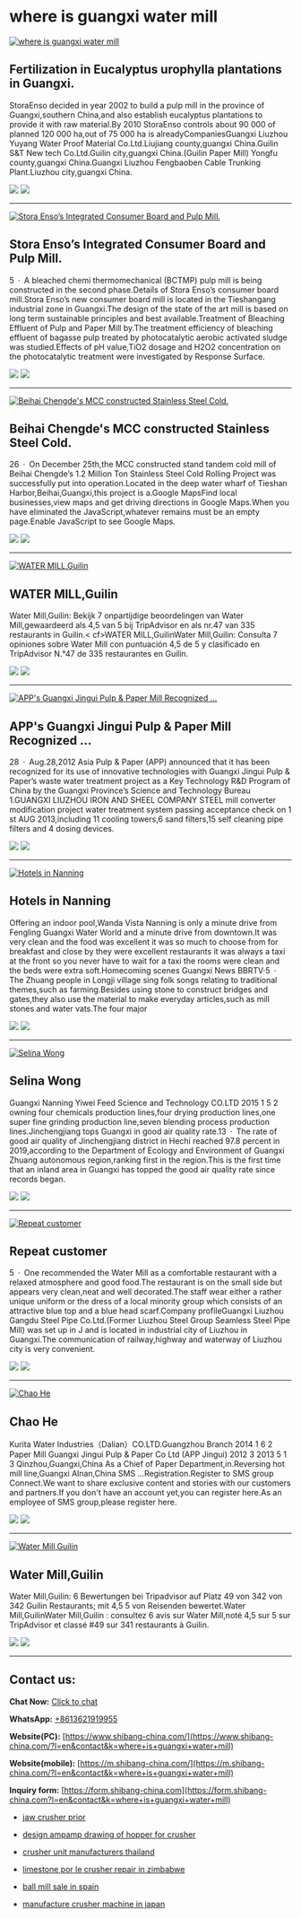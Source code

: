 # where is guangxi water mill

<a href="https://swt.shibang-china.com/?l=en&img&k=where+is+guangxi+water+mill" target="_blank">![where is guangxi water mill](http://static.shibang-china.com/all-800x300/1253.jpg)</a>

## Fertilization in Eucalyptus urophylla plantations in Guangxi.
StoraEnso decided in year 2002 to build a pulp mill in the province of Guangxi,southern China,and also establish eucalyptus plantations to provide it with raw material.By 2010 StoraEnso controls about 90 000 of planned 120 000 ha,out of 75 000 ha is alreadyCompaniesGuangxi Liuzhou Yuyang Water Proof Material Co.Ltd.Liujiang county,guangxi China.Guilin S&amp;T New tech Co.Ltd.Guilin city,guangxi China.(Guilin Paper Mill) Yongfu county,guangxi China.Guangxi Liuzhou Fengbaoben Cable Trunking Plant.Liuzhou city,guangxi China.


<a href="https://whatsapp.shibangsoft.com/WhatsApp.php" target="_blank" title="WhatsApp">![](http://static.shibang-china.com/icon/whatsapp.png)</a> <a href="https://swt.shibang-china.com/?l=en&icon&k=where+is+guangxi+water+mill" target="_blank">![](http://static.shibang-china.com/icon/chat-en.png)</a>

---

<a href="https://swt.shibang-china.com/?l=en&img&k=where+is+guangxi+water+mill" target="_blank">![Stora Enso’s Integrated Consumer Board and Pulp Mill.](http://static.shibang-china.com/all-800x300/660.jpg)</a>

## Stora Enso’s Integrated Consumer Board and Pulp Mill.
5&ensp;&#0183;&ensp;A bleached chemi thermomechanical (BCTMP) pulp mill is being constructed in the second phase.Details of Stora Enso’s consumer board mill.Stora Enso’s new consumer board mill is located in the Tieshangang industrial zone in Guangxi.The design of the state of the art mill is based on long term sustainable principles and best available.Treatment of Bleaching Effluent of Pulp and Paper Mill by.The treatment efficiency of bleaching effluent of bagasse pulp treated by photocatalytic aerobic activated sludge was studied.Effects of pH value,TiO2 dosage and H2O2 concentration on the photocatalytic treatment were investigated by Response Surface.


<a href="https://whatsapp.shibangsoft.com/WhatsApp.php" target="_blank" title="WhatsApp">![](http://static.shibang-china.com/icon/whatsapp.png)</a> <a href="https://swt.shibang-china.com/?l=en&icon&k=where+is+guangxi+water+mill" target="_blank">![](http://static.shibang-china.com/icon/chat-en.png)</a>

---

<a href="https://swt.shibang-china.com/?l=en&img&k=where+is+guangxi+water+mill" target="_blank">![Beihai Chengde's MCC constructed Stainless Steel Cold.](http://static.shibang-china.com/all-800x300/1236.jpg)</a>

## Beihai Chengde's MCC constructed Stainless Steel Cold.
26&ensp;&#0183;&ensp;On December 25th,the MCC constructed stand tandem cold mill of Beihai Chengde’s 1.2 Million Ton Stainless Steel Cold Rolling Project was successfully put into operation.Located in the deep water wharf of Tieshan Harbor,Beihai,Guangxi,this project is a.Google MapsFind local businesses,view maps and get driving directions in Google Maps.When you have eliminated the JavaScript,whatever remains must be an empty page.Enable JavaScript to see Google Maps.


<a href="https://whatsapp.shibangsoft.com/WhatsApp.php" target="_blank" title="WhatsApp">![](http://static.shibang-china.com/icon/whatsapp.png)</a> <a href="https://swt.shibang-china.com/?l=en&icon&k=where+is+guangxi+water+mill" target="_blank">![](http://static.shibang-china.com/icon/chat-en.png)</a>

---

<a href="https://swt.shibang-china.com/?l=en&img&k=where+is+guangxi+water+mill" target="_blank">![WATER MILL,Guilin](http://static.shibang-china.com/all-800x300/572.jpg)</a>

## WATER MILL,Guilin
Water Mill,Guilin: Bekijk 7 onpartijdige beoordelingen van Water Mill,gewaardeerd als 4,5 van 5 bij TripAdvisor en als nr.47 van 335 restaurants in Guilin.&lt; cf&gt;WATER MILL,GuilinWater Mill,Guilin: Consulta 7 opiniones sobre Water Mill con puntuaci&#243;n 4,5 de 5 y clasificado en TripAdvisor N.&#176;47 de 335 restaurantes en Guilin.


<a href="https://whatsapp.shibangsoft.com/WhatsApp.php" target="_blank" title="WhatsApp">![](http://static.shibang-china.com/icon/whatsapp.png)</a> <a href="https://swt.shibang-china.com/?l=en&icon&k=where+is+guangxi+water+mill" target="_blank">![](http://static.shibang-china.com/icon/chat-en.png)</a>

---

<a href="https://swt.shibang-china.com/?l=en&img&k=where+is+guangxi+water+mill" target="_blank">![APP's Guangxi Jingui Pulp &amp; Paper Mill Recognized …](http://static.shibang-china.com/all-800x300/169.jpg)</a>

## APP's Guangxi Jingui Pulp &amp; Paper Mill Recognized …
28&ensp;&#0183;&ensp;Aug.28,2012 Asia Pulp &amp; Paper (APP) announced that it has been recognized for its use of innovative technologies with Guangxi Jingui Pulp &amp; Paper’s waste water treatment project as a Key Technology R&amp;D Program of China by the Guangxi Province’s Science and Technology Bureau 1.GUANGXI LIUZHOU IRON AND SHEEL COMPANY STEEL mill converter modification project water treatment system passing acceptance check on 1 st AUG 2013,including 11 cooling towers,6 sand filters,15 self cleaning pipe filters and 4 dosing devices.


<a href="https://whatsapp.shibangsoft.com/WhatsApp.php" target="_blank" title="WhatsApp">![](http://static.shibang-china.com/icon/whatsapp.png)</a> <a href="https://swt.shibang-china.com/?l=en&icon&k=where+is+guangxi+water+mill" target="_blank">![](http://static.shibang-china.com/icon/chat-en.png)</a>

---

<a href="https://swt.shibang-china.com/?l=en&img&k=where+is+guangxi+water+mill" target="_blank">![Hotels in Nanning](http://static.shibang-china.com/all-800x300/1211.jpg)</a>

## Hotels in Nanning
Offering an indoor pool,Wanda Vista Nanning is only a minute drive from Fengling Guangxi Water World and a minute drive from downtown.It was very clean and the food was excellent it was so much to choose from for breakfast and close by they were excellent restaurants it was always a taxi at the front so you never have to wait for a taxi the rooms were clean and the beds were extra soft.Homecoming scenes Guangxi News BBRTV&#183;5&ensp;&#0183;&ensp;The Zhuang people in Longji village sing folk songs relating to traditional themes,such as farming.Besides using stone to construct bridges and gates,they also use the material to make everyday articles,such as mill stones and water vats.The four major


<a href="https://whatsapp.shibangsoft.com/WhatsApp.php" target="_blank" title="WhatsApp">![](http://static.shibang-china.com/icon/whatsapp.png)</a> <a href="https://swt.shibang-china.com/?l=en&icon&k=where+is+guangxi+water+mill" target="_blank">![](http://static.shibang-china.com/icon/chat-en.png)</a>

---

<a href="https://swt.shibang-china.com/?l=en&img&k=where+is+guangxi+water+mill" target="_blank">![Selina Wong](http://static.shibang-china.com/all-800x300/868.jpg)</a>

## Selina Wong
Guangxi Nanning Yiwei Feed Science and Technology CO.LTD 2015 1 5 2 owning four chemicals production lines,four drying production lines,one super fine grinding production line,seven blending process production lines.Jinchengjiang tops Guangxi in good air quality rate.13&ensp;&#0183;&ensp;The rate of good air quality of Jinchengjiang district in Hechi reached 97.8 percent in 2019,according to the Department of Ecology and Environment of Guangxi Zhuang autonomous region,ranking first in the region.This is the first time that an inland area in Guangxi has topped the good air quality rate since records began.


<a href="https://whatsapp.shibangsoft.com/WhatsApp.php" target="_blank" title="WhatsApp">![](http://static.shibang-china.com/icon/whatsapp.png)</a> <a href="https://swt.shibang-china.com/?l=en&icon&k=where+is+guangxi+water+mill" target="_blank">![](http://static.shibang-china.com/icon/chat-en.png)</a>

---

<a href="https://swt.shibang-china.com/?l=en&img&k=where+is+guangxi+water+mill" target="_blank">![Repeat customer](http://static.shibang-china.com/all-800x300/1428.jpg)</a>

## Repeat customer
5&ensp;&#0183;&ensp;One recommended the Water Mill as a comfortable restaurant with a relaxed atmosphere and good food.The restaurant is on the small side but appears very clean,neat and well decorated.The staff wear either a rather unique uniform or the dress of a local minority group which consists of an attractive blue top and a blue head scarf.Company profileGuangxi Liuzhou Gangdu Steel Pipe Co.Ltd.(Former Liuzhou Steel Group Seamless Steel Pipe Mill) was set up in J and is located in industrial city of Liuzhou in Guangxi.The communication of railway,highway and waterway of Liuzhou city is very convenient.


<a href="https://whatsapp.shibangsoft.com/WhatsApp.php" target="_blank" title="WhatsApp">![](http://static.shibang-china.com/icon/whatsapp.png)</a> <a href="https://swt.shibang-china.com/?l=en&icon&k=where+is+guangxi+water+mill" target="_blank">![](http://static.shibang-china.com/icon/chat-en.png)</a>

---

<a href="https://swt.shibang-china.com/?l=en&img&k=where+is+guangxi+water+mill" target="_blank">![Chao He](http://static.shibang-china.com/all-800x300/1046.jpg)</a>

## Chao He
Kurita Water Industries（Dalian）CO.LTD.Guangzhou Branch 2014 1 6 2 Paper Mill Guangxi Jingui Pulp &amp; Paper Co Ltd (APP Jingui) 2012 3 2013 5 1 3 Qinzhou,Guangxi,China As a Chief of Paper Department,in.Reversing hot mill line,Guangxi Alnan,China SMS …Registration.Register to SMS group Connect.We want to share exclusive content and stories with our customers and partners.If you don't have an account yet,you can register here.As an employee of SMS group,please register here.


<a href="https://whatsapp.shibangsoft.com/WhatsApp.php" target="_blank" title="WhatsApp">![](http://static.shibang-china.com/icon/whatsapp.png)</a> <a href="https://swt.shibang-china.com/?l=en&icon&k=where+is+guangxi+water+mill" target="_blank">![](http://static.shibang-china.com/icon/chat-en.png)</a>

---

<a href="https://swt.shibang-china.com/?l=en&img&k=where+is+guangxi+water+mill" target="_blank">![Water Mill,Guilin](http://static.shibang-china.com/all-800x300/1012.jpg)</a>

## Water Mill,Guilin
Water Mill,Guilin: 6 Bewertungen bei Tripadvisor auf Platz 49 von 342 von 342 Guilin Restaurants; mit 4,5 5 von Reisenden bewertet.Water Mill,GuilinWater Mill,Guilin : consultez 6 avis sur Water Mill,not&#233; 4,5 sur 5 sur TripAdvisor et class&#233; #49 sur 341 restaurants &#224; Guilin.


<a href="https://whatsapp.shibangsoft.com/WhatsApp.php" target="_blank" title="WhatsApp">![](http://static.shibang-china.com/icon/whatsapp.png)</a> <a href="https://swt.shibang-china.com/?l=en&icon&k=where+is+guangxi+water+mill" target="_blank">![](http://static.shibang-china.com/icon/chat-en.png)</a>

---
## Contact us:

**Chat Now:** [Click to chat](https://swt.shibang-china.com?l=en&contact&k=where+is+guangxi+water+mill)

**WhatsApp:**  [+8613621919955](https://whatsapp.shibangsoft.com/WhatsApp.php)

**Website(PC):** [https://www.shibang-china.com/](https://www.shibang-china.com/?l=en&contact&k=where+is+guangxi+water+mill)

**Website(mobile):** [https://m.shibang-china.com/](https://m.shibang-china.com/?l=en&contact&k=where+is+guangxi+water+mill)

**Inquiry form:** [https://form.shibang-china.com](https://form.shibang-china.com?l=en&contact&k=where+is+guangxi+water+mill)

* [jaw crusher prior](../166/jaw%20crusher%20prior.md)

* [design ampamp drawing of hopper for crusher](../168/design%20ampamp%20drawing%20of%20hopper%20for%20crusher.md)

* [crusher unit manufacturers thailand](../166/crusher%20unit%20manufacturers%20thailand.md)

* [limestone por le crusher repair in zimbabwe](../166/limestone%20por%20le%20crusher%20repair%20in%20zimbabwe.md)

* [ball mill sale in spain](../164/ball%20mill%20sale%20in%20spain.md)

* [manufacture crusher machine in japan](../167/manufacture%20crusher%20machine%20in%20japan.md)